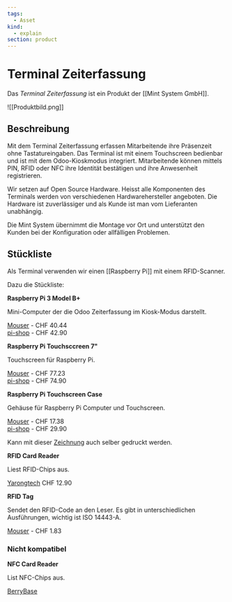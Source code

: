 ```yaml
---
tags:
  - Asset
kind:
  - explain
section: product
---
```

# Terminal Zeiterfassung

Das *Terminal Zeiterfassung* ist ein Produkt der [[Mint System GmbH]].

![[Produktbild.png]]

## Beschreibung

Mit dem Terminal Zeiterfassung erfassen Mitarbeitende ihre Präsenzeit ohne Tastatureingaben. Das Terminal ist mit einem Touchscreen bedienbar und ist mit dem Odoo-Kioskmodus integriert. Mitarbeitende können mittels PIN, RFID oder NFC ihre Identität bestätigen und ihre Anwesenheit registrieren.

Wir setzen auf Open Source Hardware.  Heisst alle Komponenten des Terminals werden von verschiedenen Hardwarehersteller angeboten. Die Hardware ist zuverlässiger und als Kunde ist man vom Lieferanten unabhängig.

Die Mint System übernimmt die Montage vor Ort und unterstützt den Kunden bei der Konfiguration oder allfälligen Problemen. 

## Stückliste

Als Terminal verwenden wir einen [[Raspberry Pi]] mit einem RFID-Scanner.

Dazu die Stückliste:

**Raspberry Pi 3 Model B+**

Mini-Computer der die Odoo Zeiterfassung im Kiosk-Modus darstellt.

[Mouser](https://www.mouser.ch/new/raspberry-pi/raspberry-pi-3-bplus/) - CHF 40.44\
[pi-shop](https://www.pi-shop.ch/raspberry-pi-3-model-b) - CHF 42.90

**Raspberry Pi Touchsccreen 7"**

Touchscreen für Raspberry Pi.

[Mouser](https://www.mouser.ch/ProductDetail/474-LCD-13733/) - CHF 77.23\
[pi-shop](https://www.pi-shop.ch/raspberry-pi-7-touch-screen-display-mit-10-finger-capacitive-touch) - CHF 74.90

**Raspberry Pi Touchscreen Case**

Gehäuse für Raspberry Pi Computer und Touchscreen.

[Mouser](https://www.mouser.ch/ProductDetail/713-114992003/) - CHF 17.38\
[pi-shop](https://www.pi-shop.ch/gehaeuse-fuer-offizielles-7-zoll-rpi-display-kompatibel-mit-raspberry-pi-4-model-b-schwarz) - CHF 29.90

Kann mit dieser [Zeichnung](https://www.thingiverse.com/thing:1585924) auch selber gedruckt werden.

**RFID Card Reader**

Liest RFID-Chips aus.

[Yarongtech](https://www.yarongtech.com/collections/rfid-reader/products/mifare-classic-card-reader-hf-rfid-usb-13-56mhz-iso14443a-ic-reader) CHF 12.90

**RFID Tag**

Sendet den RFID-Code an den Leser. Es gibt in unterschiedlichen Ausführungen, wichtig ist ISO 14443-A.

[Mouser](https://www.mouser.ch/ProductDetail/Mikroe/MIKROE-1475/?qs=Jl8P5Tpu6m3JMLFFxNymZw%3D%3D) - CHF 1.83

### Nicht kompatibel

**NFC Card Reader**

List NFC-Chips aus.

[BerryBase](https://www.berrybase.de/acs-acr122u-usb-nfc-card-reader)